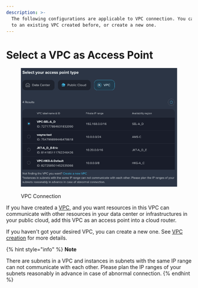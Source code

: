 ```yaml
---
description: >-
  The following configurations are applicable to VPC connection. You can connect
  to an existing VPC created before, or create a new one.
---
```


# Select a VPC as Access Point

<figure><img src="../../../.gitbook/assets/image (7).png" alt=""><figcaption><p>VPC Connection</p></figcaption></figure>

If you have created a [VPC](../../../bare-metal-cloud/overview/virtual-private-cloud.md), and you want resources in this VPC can communicate with other resources in your data center or infrastructures in your public cloud, add this VPC as an access point into a cloud router.

If you haven't got your desired VPC, you can create a new one. See [VPC creation](../../../bare-metal-cloud/get-started/create-a-virtual-private-cloud.md) for more details.

{% hint style="info" %}
**Note**

There are subnets in a VPC and instances in subnets with the same IP range can not communicate with each other. Please plan the IP ranges of your subnets reasonably in advance in case of abnormal connection.
{% endhint %}

